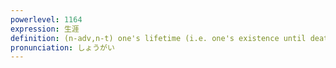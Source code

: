 ```yaml
---
powerlevel: 1164
expression: 生涯
definition: (n-adv,n-t) one's lifetime (i.e. one's existence until death); (P)
pronunciation: しょうがい
---
```

